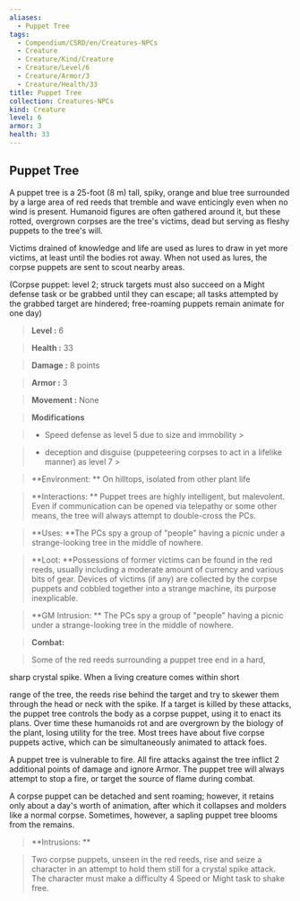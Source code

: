 ```yaml
---
aliases:
  - Puppet Tree
tags:
  - Compendium/CSRD/en/Creatures-NPCs
  - Creature
  - Creature/Kind/Creature
  - Creature/Level/6
  - Creature/Armor/3
  - Creature/Health/33
title: Puppet Tree
collection: Creatures-NPCs
kind: Creature
level: 6
armor: 3
health: 33
---
```

## Puppet Tree    
A puppet tree is a 25-foot (8 m) tall, spiky, orange and blue tree surrounded by a large area of red reeds that tremble and wave enticingly even when no wind is present. Humanoid figures are often gathered around it, but these rotted, overgrown corpses are the tree's victims, dead but serving as fleshy puppets to the tree's will.  
Victims drained of knowledge and life are used as lures to draw in yet more victims, at least until the bodies rot away. When not used as lures, the corpse puppets are sent to scout nearby areas.  
(Corpse puppet: level 2; struck targets must also succeed on a Might defense task or be grabbed until they can escape; all tasks attempted by the grabbed target are hindered; free-roaming puppets remain animate for one day)    
  
    
> **Level :** 6    
> **Health :** 33    
> **Damage :** 8 points    
> **Armor :** 3    
> **Movement :** None    
> **Modifications**    
>- Speed defense as level 5 due to size and immobility >  
>    
>- deception and disguise (puppeteering corpses to act in a lifelike manner) as level 7 >  
>    
> **Environment: ** On hilltops, isolated from other plant life    
> **Interactions: ** Puppet trees are highly intelligent, but malevolent. Even if communication can be opened via telepathy or some other means, the tree will always attempt to double-cross the PCs.    
> **Uses: **The PCs spy a group of "people" having a picnic under a strange-looking tree in the middle of nowhere.    
> **Loot: **Possessions of former victims can be found in the red reeds, usually including a moderate amount of currency and various bits of gear. Devices of victims (if any) are collected by the corpse puppets and cobbled together into a strange machine, its purpose inexplicable.    
> **GM Intrusion: ** The PCs spy a group of "people" having a picnic under a strange-looking tree in the middle of nowhere.    
  
> **Combat:**   
> Some of the red reeds surrounding a puppet tree end in a hard,  
sharp crystal spike. When a living creature comes within short  
range of the tree, the reeds rise behind the target and try to skewer them through the head or neck with the spike. If a target is killed by these attacks, the puppet tree controls the body as a corpse puppet, using it to enact its plans. Over time these humanoids rot and are overgrown by the biology of the plant, losing utility for the tree. Most trees have about five corpse puppets active, which can be simultaneously animated to attack foes.  
A puppet tree is vulnerable to fire. All fire attacks against the tree inflict 2 additional points of damage and ignore Armor. The puppet tree will always attempt to stop a fire, or target the source of flame during combat.  
A corpse puppet can be detached and sent roaming; however, it retains only about a day's worth of animation, after which it collapses and molders like a normal corpse. Sometimes, however, a sapling puppet tree blooms from the remains.    
    
  
> **Intrusions: **   
> Two corpse puppets, unseen in the red reeds, rise and seize a character in an attempt to hold them still for a crystal spike attack. The character must make a difficulty 4 Speed or Might task to shake free.    
